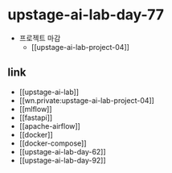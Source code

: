 # upstage-ai-lab-day-77

- 프로젝트 마감
  + [[upstage-ai-lab-project-04]]

## link
- [[upstage-ai-lab]]
- [[wn.private:upstage-ai-lab-project-04]]
- [[mlflow]]
- [[fastapi]]
- [[apache-airflow]]
- [[docker]]
- [[docker-compose]]
- [[upstage-ai-lab-day-62]]
- [[upstage-ai-lab-day-92]]
